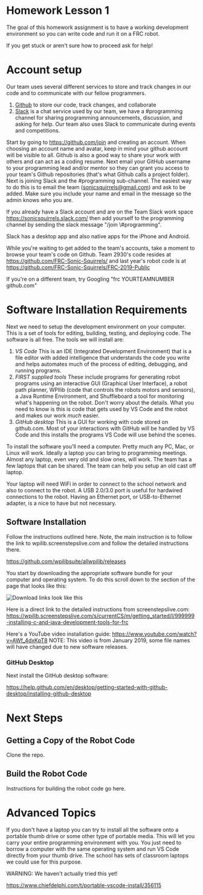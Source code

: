 # Homework Lesson 1

The goal of this homework assignment is to have a working development
environment so you can write code and run it on a FRC robot.

If you get stuck or aren't sure how to proceed ask for help!

# Account setup
    
Our team uses several different services to store and track changes in
    our code and to communicate with our fellow programmers.
    
1.  [Github](<https://github.com/>) to store our code, track changes,
        and collaborate
2.  [Slack](<https://slack.com/>) is a chat service used by our team,
        we have a #programming channel for sharing programming
        announcements, discussion, and asking for help. Our team also uses
        Slack to communicate during events and competitions.
    
Start by going to <https://github.com/join> and creating an
    account. When choosing an account name and avatar, keep in mind
    your github account will be visible to all. Github is also a good
    way to share your work with others and can act as a coding
    resume. Next email your GitHub username to your programming lead
    and/or mentor so they can grant you access to your team's Github
    repositories (that's what Github calls a project folder).  Next is
    joining Slack and the #programming sub-channel. The easiest way to
    do this is to email the team (sonicsquirrels@gmail.com) and ask to
    be added. Make sure you include your name and email in the message
    so the admin knows who you are.
    
If you already have a Slack account and are on the Team Slack work
    space <https://sonicsquirrels.slack.com/> then add yourself to the
    programming channel by sending the slack message "/join
    \\#programming".
    
Slack has a desktop app and also native apps for the iPhone and
    Android.
    
While you're waiting to get added to the team's accounts, take a
    moment to browse your team's code on Github. Team 2930's code
    resides at <https://github.com/FRC-Sonic-Squirrels/> and last
    year's robot code is
    at <https://github.com/FRC-Sonic-Squirrels/FRC-2019-Public>
    
If you're on a different team, try Googling "frc YOURTEAMNUMBER
github.com"

# Software Installation Requirements
    
Next we need to setup the development environment on your
      computer. This is a set of tools for editing, building, testing,
      and deploying code. The software is all free. The tools we will
      install are:
    
1. *VS Code* This is an IDE (Integrated Development Environment) that
        is a file editor with added intelligence that understands the code
        you write and helps automates much of the process of editing,
        debugging, and running programs.
2. *FIRST supplied tools* These include programs for generating
        robot programs using an interactive GUI (Graphical User
        Interface), a robot path planner, WPIlib (code that controls
        the robots motors and sensors), a Java Runtime Environment,
        and Shuffleboard a tool for monitoring what's happening on the
        robot. Don't worry about the details. What you need to know is
        this is code that gets used by VS Code and the robot and makes
        our work *much* easier.
3.  *GitHub desktop* This is a GUI for working with code stored on
        github.com. Most of your interactions with GitHub will be handled
        by VS Code and this installs the programs VS Code will use behind
        the scenes.
    
To install the software you'll need a computer. Pretty much any PC,
      Mac, or Linux will work. Ideally a laptop you can bring to
      programming meetings. Almost any laptop, even very old and slow
      ones, will work. The team has a few laptops that can be
      shared. The team can help you setup an old cast off laptop.
    
Your laptop will need WiFi in order to connect to the school network
      and also to connect to the robot. A USB 2.0/3.0 port is useful
      for hardwired connections to the robot. Having an Ethernet port,
      or USB-to-Ethernet adapter, is a nice to have but not necessary.

## Software Installation
    
Follow the instructions outlined here. Note, the main instruction is
      to follow the link to wpilib.screenstepslive.com and follow the
      detailed instructions there.
    
<https://github.com/wpilibsuite/allwpilib/releases>
    
You start by downloading the appropriate software bundle for your
      computer and operating system. To do this scroll down to the
      section of the page that looks like this:

![Download links look like this](https://raw.githubusercontent.com/randomstring/FRC-Programming-Curriculum/master/Lessons/imgs/Download_Links.png)

Here is a direct link to the detailed instructions from screenstepslive.com: 
<https://wpilib.screenstepslive.com/s/currentCS/m/getting_started/l/999999-installing-c-and-java-development-tools-for-frc>

Here's a YouTube video installation
guide: <https://www.youtube.com/watch?v=AWf_4dxKpT8> NOTE: This video
is from January 2019, some file names will have changed due to new
software releases.

### GitHub Desktop

Next install the GitHub desktop software:

<https://help.github.com/en/desktop/getting-started-with-github-desktop/installing-github-desktop>

# Next Steps

## Getting a Copy of the Robot Code

Clone the repo. 

## Build the Robot Code

Instructions for building the robot code go here.

 
# Advanced Topics
    
If you don't have a laptop you can try to install all the software
      onto a portable thumb drive or some other type of portable
      media. This will let you carry your entire programming
      environment with you. You just need to borrow a computer with
      the same operating system and run VS Code directly from your
      thumb drive. The school has sets of classroom laptops we could
      use for this purpose.
    
WARNING: We haven't actually tried this yet!

<https://www.chiefdelphi.com/t/portable-vscode-install/356115>

